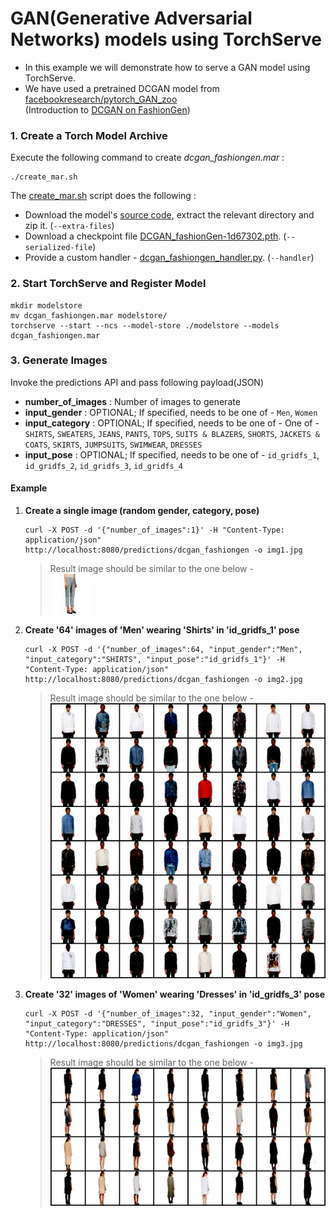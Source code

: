 # GAN(Generative Adversarial Networks) models using TorchServe
- In this example we will demonstrate how to serve a GAN model using TorchServe.
- We have used a pretrained DCGAN model from [facebookresearch/pytorch_GAN_zoo](https://github.com/facebookresearch/pytorch_GAN_zoo)  
  (Introduction to [DCGAN on FashionGen](https://pytorch.org/hub/facebookresearch_pytorch-gan-zoo_dcgan/))

### 1. Create a Torch Model Archive
Execute the following command to create _dcgan_fashiongen.mar_ :
```
./create_mar.sh
```
The [create_mar.sh](create_mar.sh) script does the following :
- Download the model's [source code](https://github.com/facebookresearch/pytorch_GAN_zoo/tree/b75dee40918caabb4fe7ec561522717bf096a8cb/models), extract the relevant directory and zip it. (`--extra-files`)
- Download a checkpoint file [DCGAN_fashionGen-1d67302.pth](https://dl.fbaipublicfiles.com/gan_zoo/DCGAN_fashionGen-1d67302.pth).  (`--serialized-file`)
- Provide a custom handler - [dcgan_fashiongen_handler.py](dcgan_fashiongen_handler.py). (`--handler`)


### 2. Start TorchServe and Register Model
```
mkdir modelstore
mv dcgan_fashiongen.mar modelstore/
torchserve --start --ncs --model-store ./modelstore --models dcgan_fashiongen.mar
```

### 3. Generate Images
Invoke the predictions API and pass following payload(JSON)
- **number_of_images** :  Number of images to generate
- **input_gender** : OPTIONAL; If specified, needs to be one of - `Men`, `Women`
- **input_category** : OPTIONAL; If specified, needs to be one of - One of - `SHIRTS`, `SWEATERS`, `JEANS`, `PANTS`, `TOPS`, `SUITS & BLAZERS`, `SHORTS`, `JACKETS & COATS`, `SKIRTS`, `JUMPSUITS`, `SWIMWEAR`, `DRESSES`
- **input_pose** : OPTIONAL; If specified, needs to be one of - `id_gridfs_1`, `id_gridfs_2`, `id_gridfs_3`, `id_gridfs_4`

#### Example
1. **Create a single image (random gender, category, pose)**
   ```
   curl -X POST -d '{"number_of_images":1}' -H "Content-Type: application/json" http://localhost:8080/predictions/dcgan_fashiongen -o img1.jpg
   ```
   > Result image should be similar to the one below -  
   > ![Sample Image 1](sample-output/img1.jpg)

2. **Create '64' images of 'Men' wearing 'Shirts' in 'id_gridfs_1' pose**
   ```
   curl -X POST -d '{"number_of_images":64, "input_gender":"Men", "input_category":"SHIRTS", "input_pose":"id_gridfs_1"}' -H "Content-Type: application/json" http://localhost:8080/predictions/dcgan_fashiongen -o img2.jpg
   ```
   > Result image should be similar to the one below -  
   > ![Sample Image 2](sample-output/img2.jpg)

3. **Create '32' images of 'Women' wearing 'Dresses' in 'id_gridfs_3' pose**
   ```
   curl -X POST -d '{"number_of_images":32, "input_gender":"Women", "input_category":"DRESSES", "input_pose":"id_gridfs_3"}' -H "Content-Type: application/json" http://localhost:8080/predictions/dcgan_fashiongen -o img3.jpg
   ```
   > Result image should be similar to the one below -  
   > ![Sample Image 3](sample-output/img3.jpg)
